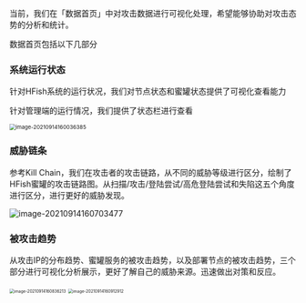 当前，我们在「数据首页」中对攻击数据进行可视化处理，希望能够协助对攻击态势的分析和统计。

数据首页包括以下几部分

### 系统运行状态

针对HFish系统的运行状况，我们对节点状态和蜜罐状态提供了可视化查看能力

针对管理端的运行情况，我们提供了状态栏进行查看

<img src="/Users/maqian/Library/Application Support/typora-user-images/image-20210914160036385.png" alt="image-20210914160036385" style="zoom:67%;" />



### 威胁链条

参考Kill Chain，我们在攻击者的攻击链路，从不同的威胁等级进行区分，绘制了HFish蜜罐的攻击链路图。从扫描/攻击/登陆尝试/高危登陆尝试和失陷这五个角度进行区分，进行更好的威胁发现。

![image-20210914160703477](http://img.threatbook.cn/hfish/image-20210914160703477.png)





### 被攻击趋势

从攻击IP的分布趋势、蜜罐服务的被攻击趋势，以及部署节点的被攻击趋势，三个部分进行可视化分析展示，更好了解自己的威胁来源。迅速做出对策和反应。

<img src="http://img.threatbook.cn/hfish/image-20210914160836213.png" alt="image-20210914160836213" style="zoom:50%;" />

<img src="http://img.threatbook.cn/hfish/image-20210914160912912.png" alt="image-20210914160912912" style="zoom:50%;" />
